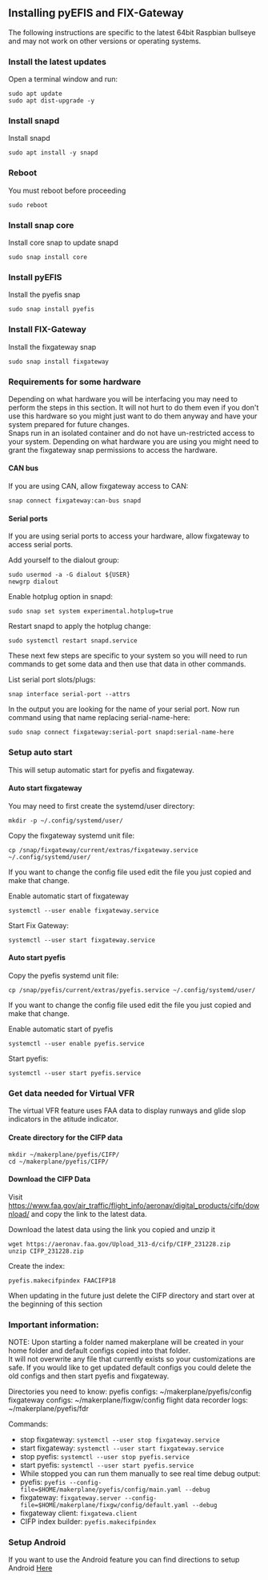 ## Installing pyEFIS and FIX-Gateway
The following instructions are specific to the latest 64bit Raspbian bullseye and may not work on other versions or operating systems.

### Install the latest updates
Open a terminal window and run:
```
sudo apt update
sudo apt dist-upgrade -y
```

### Install snapd
Install snapd
```
sudo apt install -y snapd
```

### Reboot
You must reboot before proceeding
```
sudo reboot
```

### Install snap core
Install core snap to update snapd
```
sudo snap install core
```

### Install pyEFIS
Install the pyefis snap
```
sudo snap install pyefis
```

### Install FIX-Gateway
Install the fixgateway snap
```
sudo snap install fixgateway
```

### Requirements for some hardware
Depending on what hardware you will be interfacing you may need to perform the steps in this section. It will not hurt to do them even if you don't use this hardware so you might just want to do them anyway and have your system prepared for future changes.
<br>
Snaps run in an isolated container and do not have un-restricted access to your system. Depending on what hardware you are using you might need to grant the fixgateway snap permissions to access the hardware.
<br>

#### CAN bus
If you are using CAN, allow fixgateway access to CAN:
```
snap connect fixgateway:can-bus snapd
```

#### Serial ports
If you are using serial ports to access your hardware, allow fixgateway to access serial ports.

Add yourself to the dialout group:
```
sudo usermod -a -G dialout ${USER}
newgrp dialout
```

Enable hotplug option in snapd:
```
sudo snap set system experimental.hotplug=true
```

Restart snapd to apply the hotplug change:
```
sudo systemctl restart snapd.service
```

These next few steps are specific to your system so you will need to run commands to get some data and then use that data in other commands.

List serial port slots/plugs:
```
snap interface serial-port --attrs
```

In the output you are looking for the name of your serial port.
Now run command using that name replacing serial-name-here:
```
sudo snap connect fixgateway:serial-port snapd:serial-name-here
```

### Setup auto start
This will setup automatic start for pyefis and fixgateway.

#### Auto start fixgateway

You may need to first create the systemd/user directory:
```
mkdir -p ~/.config/systemd/user/
```

Copy the fixgateway systemd unit file:
```
cp /snap/fixgateway/current/extras/fixgateway.service ~/.config/systemd/user/
```

If you want to change the config file used edit the file you just copied and make that change.<br>

Enable automatic start of fixgateway
```
systemctl --user enable fixgateway.service
```

Start Fix Gateway:
```
systemctl --user start fixgateway.service
```

#### Auto start pyefis
Copy the pyefis systemd unit file:
```
cp /snap/pyefis/current/extras/pyefis.service ~/.config/systemd/user/
```

If you want to change the config file used edit the file you just copied and make that change.<br>

Enable automatic start of pyefis
```
systemctl --user enable pyefis.service
```

Start pyefis:
```
systemctl --user start pyefis.service
```

### Get data needed for Virtual VFR
The virtual VFR feature uses FAA data to display runways and glide slop indicators in the atitude indicator.

#### Create directory for the CIFP data
```
mkdir ~/makerplane/pyefis/CIFP/
cd ~/makerplane/pyefis/CIFP/
```

#### Download the CIFP Data
Visit https://www.faa.gov/air_traffic/flight_info/aeronav/digital_products/cifp/download/ and copy the link to the latest data.

Download the latest data using the link you copied and unzip it
```
wget https://aeronav.faa.gov/Upload_313-d/cifp/CIFP_231228.zip
unzip CIFP_231228.zip
```

Create the index:
```
pyefis.makecifpindex FAACIFP18
```

When updating in the future just delete the CIFP directory and start over at the beginning of this section


### Important information:
NOTE: Upon starting a folder named makerplane will be created in your home folder and default configs copied into that folder.<br>
It will not overwrite any file that currently exists so your customizations are safe. If you would like to get updated default configs you could delete the old configs and then start pyefis and fixgateway.<br>

Directories you need to know:
pyefis configs: ~/makerplane/pyefis/config
fixgateway configs: ~/makerplane/fixgw/config
flight data recorder logs: ~/makerplane/pyefis/fdr

Commands:
* stop fixgateway: `systemctl --user stop fixgateway.service` 
* start fixgateway: `systemctl --user start fixgateway.service`
* stop pyefis: `systemctl --user stop pyefis.service`
* start pyefis: `systemctl --user start pyefis.service`
* While stopped you can run them manually to see real time debug output:
* pyefis: `pyefis --config-file=$HOME/makerplane/pyefis/config/main.yaml --debug`
* fixgateway: `fixgateway.server --config-file=$HOME/makerplane/fixgw/config/default.yaml --debug`
* fixgateway client: `fixgatewa.client`
* CIFP index builder: `pyefis.makecifpindex`


### Setup Android
If you want to use the Android feature you can find directions to setup Android [Here](ANDROID.md)


